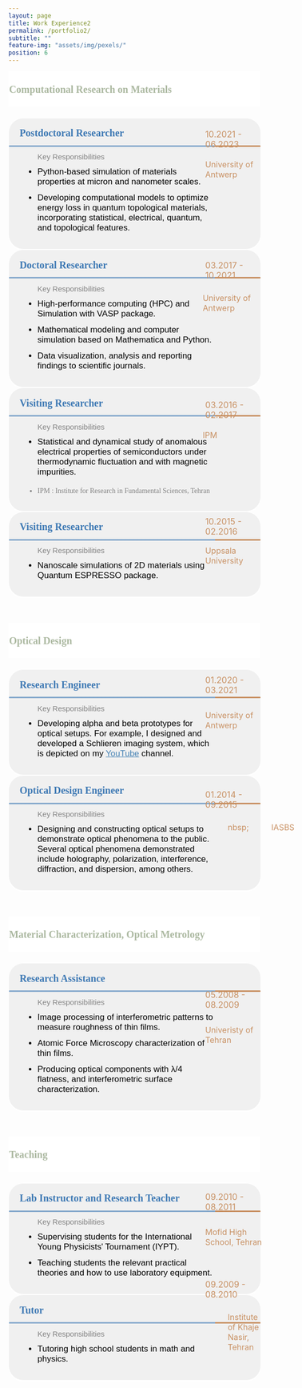 ```yaml
---
layout: page
title: Work Experience2
permalink: /portfolio2/
subtitle: ""
feature-img: "assets/img/pexels/"
position: 6
---
```


<style>
    /* Style for the section titles */
    .textbox {
        display: flex;
        justify-content: space-between;
        background-color: white;
        line-height: 40px;
        margin-bottom: 5px;
    }

    .title-container {
        margin-left: -0.4em;
        margin-top: -0.3em;
        display: flex;
        align-items: center;
        margin-bottom: -5px;
    }

    .title-container i {
        margin-top: -15px;
        margin-right: 5px;
        font-size: 26px;
        color: #abb8a0;
    }

    .title-container p {
        font-weight: bold;
        font-family: 'Garamond';
        font-size: 20px;
        color: #abb8a0;;
        margin-left: .1em;
    }

    /* Style for the subsections */
    .textbox2 {
        background-color: #f0f0f0;
        border: 1px solid white;
        border-radius: 30px;
        padding: -2px;
        margin: 0;
        box-shadow: 0 2px 2px white;
        position: relative;
        display: flex;
        align-items: center;
        width: 100%;
    }

    .main-content {
        flex: 1;
        display: flex;
        flex-direction: column;
        align-items: flex-start;
    }

    .main-content p {
        font-weight: bold;
        font-family: 'Garamond';
        font-size: 20px;
        color: rgba(62, 121, 180, 1);
        margin-left: 1em;
        margin-top: 27px; /* Adjust vertical position */
        margin-bottom: -10px; /* Adjust vertical position */
    }

    .main-content ul {
        font-size: 17px;
        font-family: 'Avenir Next LT Pro Regular', sans-serif;
        margin-left: 1.2em;
        color: black;
        margin-top: 20px;
        margin-bottom: 20px;
    }

    .main-content ul li {
        font-family: 'Avenir Next LT Pro Regular', sans-serif;
        margin-left: 8px;
        margin-top: 12px;
        margin-bottom: 12px;
    }

    :root {
    --gradient-line-width: 100%; /* Define the width of the gradient line */
}

.gradient-line::before {
    content: '';
    position: absolute;
    top: 54px;
    left: 0px;
    width: var(--gradient-line-width);
    height: 3px;
    background: linear-gradient(to right, rgba(62,121,180,.6)  82%, rgba(200,144,98,1)  18%); 
    border-radius: 10px;
}

.additional-column {
    display: flex;
    flex-direction: column;
    justify-content: flex-start;
    align-items: flex-start;
    padding: 0px;
    font-size: 17px;
    width: calc(var(--gradient-line-width) * 0.2); /* 20% of the gradient line width */
    border-radius: 20px;
    margin-right: -10px;
    position: relative;
}

.additional-column span.date {
    font-size: 17px;
    color: rgba(200, 144, 98, 1);
    margin-top: -25px; /* Adjusted to bring the date closer to the location */
    padding-right: -10px;
    margin-left: -20px;
    position: relative; /* Added to allow for relative positioning */
    top: -20px; /* Moves the date upwards */
}

.additional-column span.location {
    font-size: 16px;
    color: rgba(200, 144, 98, 1);
    margin-left: -20px;
    padding-bottom: 17px;
    padding-right: -15px;
    margin-top: 10px;
    position: relative; /* Added to allow for relative positioning */
    top: -10px; /* Moves the location upwards */
}

    /* Responsive adjustments for smaller screens */
    @media only screen and (max-width: 600px) {
        .title-container {
            flex-direction: column;
            align-items: flex-start;
            margin-left: 0;
            margin-top: 0;
            margin-bottom: 0;
        }

        .title-container i {
            margin-right: 0;
            margin-bottom: 5px;
            margin-top: -20px;
        }

        .title-container p {
            font-size: 18px;
            margin-left: 0;
        }

        .textbox2 {
            flex-direction: column;
            align-items: flex-start;
        }

        .main-content p {
            font-size: 16px;
            margin-left: 0;
        }

        .main-content ul {
            margin-left: 1em;
        }

        .additional-column {
            width: 100%;
            height: auto;
            margin-top: 10px;
        }

        .additional-column p, .additional-column span {
            position: static;
            margin-top: 5px;
        }

        .textbox2 .gradient-line::before {
            top: 47px;
            left: 10px;
            width: 98%;
            height: 3px;
            background: rgba(62, 121, 180, .2);;
            border-radius: 10px;
        }
    }
</style>

<body>
    <section>
        <div class="textbox">
            <div class="title-container">
                <i class="fa fa-briefcase"></i>
                <p>Computational Research on Materials</p>
            </div>
        </div>
        <br>
        <div class="textbox2">
            <div class="main-content">
                <div style="margin-left: 0.1em; margin-top: -0.6em; margin-bottom: 0.1em; display: flex; align-items: center; margin-bottom: 5px;">
                    <p>Postdoctoral Researcher</p>
                </div>
                <ul>
                    <li style="list-style-type: none; color: gray ;font-size: 15px;">Key Responsibilities</li>
                     <li>Python-based simulation of materials properties at micron and nanometer scales.</li>
                    <li>Developing computational models to optimize energy loss in quantum topological materials, incorporating statistical, electrical, quantum, and topological features.</li>
                </ul>
                <div class="gradient-line"></div>
            </div>
            <div class="additional-column">
                <span class="date" style="margin-top: -70px;" >10.2021 - 06.2023</span>
                <span class="location" style="margin-top: 10px;">University of Antwerp</span>
            </div>
        </div>
 

<div class="textbox2">
            <div class="main-content">
                <div style="margin-left: 0.1em; margin-top: -0.6em; margin-bottom: 0.1em; display: flex; align-items: center; margin-bottom: 5px;">
                    <p>Doctoral Researcher</p>
                </div>
                <ul>
                    <li style="list-style-type: none;  color: gray ;font-size: 15px;">Key Responsibilities</li>
                    <li>High-performance computing (HPC) and Simulation with VASP package.</li>
                    <li>Mathematical modeling and computer simulation based on Mathematica and Python.</li>
                    <li>Data visualization, analysis and reporting findings to scientific journals.</li>
                </ul>
                <div class="gradient-line"></div>
              </div>
            <div class="additional-column">
                <span class="date" style="margin-top: -80px;">03.2017 - 10.2021</span>
                <span class="location" style="margin-left: -25px; margin-top: 15px;">University of Antwerp</span>
            </div>
        </div>
 

<div class="textbox2">
            <div class="main-content">
                <div style="margin-left: 0.1em; margin-top: -0.6em; margin-bottom: 0.1em; display: flex; align-items: center; margin-bottom: 5px;">
                    <p>Visiting Researcher</p>
                </div>
                <ul>
                <li style="list-style-type: none;  color: gray ;font-size: 15px;">Key Responsibilities</li>
                <li>Statistical and dynamical study of anomalous electrical properties of semiconductors under thermodynamic fluctuation and with magnetic impurities.</li>
                 <li style="font-family: 'Avenir Next LT Pro'; font-weight: normal; font-size: 14px; color: gray; margin-top: 20px;padding-bottom: 30px;">IPM : Institute for Research in Fundamental Sciences, Tehran</li>
                </ul>
                <p style="font-family: 'Avenir Next LT Pro'; font-weight: normal; font-size: 14px; color: gray; margin-top: -20px;"></p>
                <div class="gradient-line"></div>
            </div>
            <div class="additional-column">
                <span class="date" style="margin-top: -70px;">03.2016 - 02.2017</span>
                <span class="location" style=" margin-left: -25px; margin-top: 10px;">IPM</span>
            </div>
        </div>
 

<div class="textbox2">
            <div class="main-content">
                <div style="margin-left: 0.1em; margin-top: -0.6em; margin-bottom: 0.1em; display: flex; align-items: center; margin-bottom: 5px;">
                    <p>Visiting Researcher</p>
                </div>
                <ul>
                     <li style="list-style-type: none;  color: gray ;font-size: 15px;">Key Responsibilities</li>
                    <li>Nanoscale simulations of 2D materials using Quantum ESPRESSO package.</li>
                </ul>
                <div class="gradient-line"></div>
            </div>
            <div class="additional-column">
                <span class="date" style="margin-top: -5px;">10.2015 - 02.2016</span>
                <span class="location" style="margin-top: 8px;">Uppsala University</span>
            </div>
        </div>
    </section>

<br>
<br>
 <br>

<section>
        <div class="textbox">
            <div class="title-container">
                <i class="fa fa-briefcase"></i>
                <p>Optical Design</p>
            </div>
        </div>
        <br>
        <div class="textbox2">
            <div class="main-content">
                <div style="margin-left: 0.1em; margin-top: -0.6em; margin-bottom: 0.1em; display: flex; align-items: center; margin-bottom: 5px;">
                    <p>Research Engineer</p>
                </div>
                <ul>
                    <li style="list-style-type: none;  color: gray ;font-size: 15px;">Key Responsibilities</li>
                     <li>Developing alpha and beta prototypes for optical setups. For example, I designed and developed a Schlieren imaging system, which is depicted on my <a href="https://www.youtube.com/channel/UC0ghSST2dX-Yt1UBAKqMLZA" style="color: #4682B4;">YouTube</a> channel.</li>
                                   </ul>
                <div class="gradient-line"></div>
            </div>
            <div class="additional-column">
                <span class="date" style="margin-top: -30px;" >01.2020 - 03.2021</span>
                <span class="location" style="margin-top: 20px;">University of Antwerp</span>
            </div>
        </div>
    
        
<div class="textbox2">
            <div class="main-content">
                <div style="margin-left: 0.1em; margin-top: -0.6em; margin-bottom: 0.1em; display: flex; align-items: center; margin-bottom: 5px;">
                    <p>Optical Design Engineer</p>
                </div>
                <ul>
                    <li style="list-style-type: none; color: gray ;font-size: 15px;">Key Responsibilities</li>
                    <li>Designing and constructing optical setups to demonstrate optical phenomena to the public. Several optical phenomena demonstrated include holography, polarization, interference, diffraction, and dispersion, among others.</li>
                     </ul>
                <div class="gradient-line"></div>
              </div>
            <div class="additional-column">
                <span class="date" style="margin-top: -40px;">01.2014 - 09.2015</span>
                <span class="location" style="margin-left: 25px; margin-top: 15px;">nbsp;&nbsp;&nbsp;&nbsp;&nbsp;&nbsp;&nbsp;&nbsp;&nbsp;&nbsp;&nbsp;IASBS</span>
            </div>
        </div>
       
 <br>
 <br>
 <br>



<section>
        <div class="textbox">
            <div class="title-container">
                <i class="fa fa-briefcase"></i>
                <p>Material Characterization, Optical Metrology</p>
            </div>
        </div>
        <br>
        <div class="textbox2">
            <div class="main-content">
                <div style="margin-left: 0.1em; margin-top: -0.6em; margin-bottom: 0.1em; display: flex; align-items: center; margin-bottom: 5px;">
                    <p>Research Assistance</p>
                </div>
                <ul>
                    <li style="list-style-type: none;  color: gray ;font-size: 15px;">Key Responsibilities</li>
                     <li>Image processing of interferometric patterns to measure roughness of thin films.</li>
                      <li>Atomic Force Microscopy characterization of thin films.</li>
                       <li>Producing optical components with &lambda;/4 flatness, and interferometric surface characterization.</li>
                                   </ul>
                <div class="gradient-line"></div>
            </div>
            <div class="additional-column">
                <span class="date" style="margin-top: -30px;" >05.2008 - 08.2009</span>
                <span class="location" style="margin-top: 20px;">Univeristy of Tehran</span>
            </div>
        </div>
      <br>
     <br>
 <br>


<section>
        <div class="textbox">
            <div class="title-container">
                <i class="fa fa-briefcase"></i>
                <p>Teaching</p>
            </div>
        </div>
        <br>
        <div class="textbox2">
            <div class="main-content">
                <div style="margin-left: 0.1em; margin-top: -0.6em; margin-bottom: 0.1em; display: flex; align-items: center; margin-bottom: 5px;">
                    <p>Lab Instructor and Research Teacher</p>
                </div>
                <ul>
                    <li style="list-style-type: none;  color: gray ;font-size: 15px;">Key Responsibilities</li>
                     <li>Supervising students for the International Young Physicists' Tournament (IYPT).</li>
                      <li>Teaching students the relevant practical theories and how to use laboratory equipment.</li>
                                   </ul>
                <div class="gradient-line"></div>
            </div>
            <div class="additional-column">
                <span class="date" style="margin-top: -30px;" >09.2010 - 08.2011</span>
                <span class="location" style="margin-top: 20px;">Mofid High School, Tehran</span>
            </div>
        </div>
  
      
<div class="textbox2">
            <div class="main-content">
                <div style="margin-left: 0.1em; margin-top: -0.6em; margin-bottom: 0.1em; display: flex; align-items: center; margin-bottom: 5px;">
                    <p>Tutor</p>
                </div>
                <ul>
                    <li style="list-style-type: none; color: gray ;font-size: 15px;">Key Responsibilities</li>
                     <li>Tutoring high school students in math and physics.</li>
                 </ul>    
                <div class="gradient-line"></div>
              </div>
            <div class="additional-column">
                <span class="date" style="margin-top: -40px;">09.2009 - 08.2010</span>
                <span class="location" style="margin-left: 25px; margin-top: 15px;">Institute of Khaje Nasir, Tehran</span>
            </div>
        </div>
     <br>   
 <br>
 <br>

